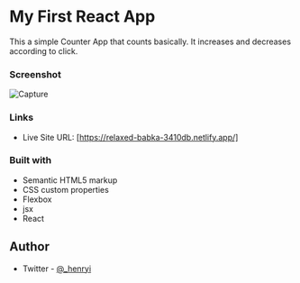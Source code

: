 # My First React App

This a simple Counter App that counts basically. It increases and decreases according to click.

### Screenshot

![Capture](https://user-images.githubusercontent.com/74037448/180624935-6652aff7-e1e8-4a73-985d-5c3ac8679907.JPG)


### Links

- Live Site URL: [https://relaxed-babka-3410db.netlify.app/]

### Built with

- Semantic HTML5 markup
- CSS custom properties
- Flexbox
- jsx
- React

## Author

- Twitter - [@_henryi](https://www.twitter.com/_henryi)
